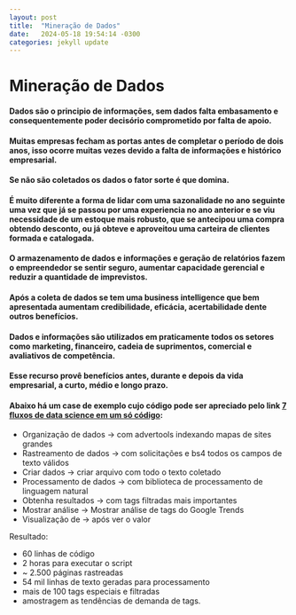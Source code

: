 ```yaml
---
layout: post
title:  "Mineração de Dados"
date:   2024-05-18 19:54:14 -0300
categories: jekyll update
---
```

# Mineração de Dados

#### Dados são o principio de informações, sem dados falta embasamento e consequentemente poder decisório comprometido por falta de apoio.

#### Muitas empresas fecham as portas antes de completar o período de dois anos, isso ocorre muitas vezes devido a falta de informações e histórico empresarial.

#### Se não são coletados os dados o fator sorte é que domina.

#### É muito diferente a forma de lidar com uma sazonalidade no ano seguinte uma vez que já se passou por uma experiencia no ano anterior e se viu necessidade de um estoque mais robusto, que se antecipou uma compra obtendo desconto, ou já obteve e aproveitou uma carteira de clientes formada e catalogada.

#### O armazenamento de dados e informações e geração de relatórios fazem o empreendedor se sentir seguro, aumentar capacidade gerencial e reduzir a quantidade de imprevistos.

#### Após a coleta de dados se tem uma business intelligence que bem apresentada aumentam credibilidade, eficácia, acertabilidade dente outros benefícios.

#### Dados e informações são utilizados em praticamente todos os setores como marketing, financeiro, cadeia de suprimentos, comercial e avaliativos de competência.

#### Esse recurso provê benefícios antes, durante e depois da vida empresarial, a curto, médio e longo prazo.

#### Abaixo há um case de exemplo cujo código pode ser apreciado pelo link [7 fluxos de data science em um só código](https://github.com/Tinoco/Ticapsoriginal_tags_collector): 

* Organização de dados -> com advertools indexando mapas de sites grandes
* Rastreamento de dados -> com solicitações e bs4 todos os campos de texto válidos
* Criar dados -> criar arquivo com todo o texto coletado
* Processamento de dados -> com biblioteca de processamento de linguagem natural
* Obtenha resultados -> com tags filtradas mais importantes
* Mostrar análise -> Mostrar análise de tags do Google Trends
* Visualização de -> após ver o valor

Resultado:

* 60 linhas de código
* 2 horas para executar o script
* ~ 2.500 páginas rastreadas
* 54 mil linhas de texto geradas para processamento
* mais de 100 tags especiais e filtradas
* amostragem as tendências de demanda de tags.
